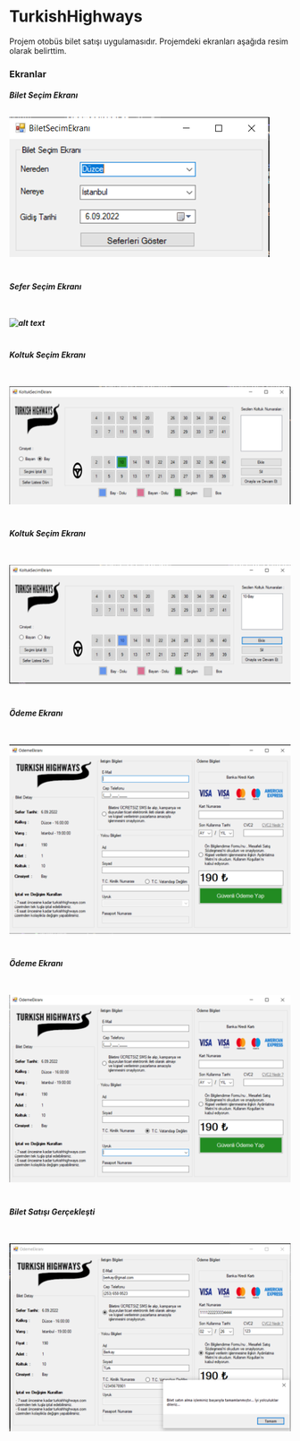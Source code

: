 # TurkishHighways

<p>Projem otobüs bilet satışı uygulamasıdır. Projemdeki ekranları aşağıda resim olarak belirttim.

<br>
<h3>Ekranlar
  
<h5>Bilet Seçim Ekranı
<br><br>
  
![alt text](https://github.com/berkayturkk/TurkishHighways/blob/master/Turk%C4%B1shHighways/Resimler/biletsecim.PNG?raw=true)
<br><br>
<h5>Sefer Seçim Ekranı
  
<br><br>
![alt text](https://github.com/berkayturkk/TurkishHighways/blob/master/Turk%C4%B1shHighways/Resimler/seferlistesi.PNG?raw=true)
<br><br>
<h5>Koltuk Seçim Ekranı
  
<br><br>
![alt text](https://github.com/berkayturkk/TurkishHighways/blob/master/Turk%C4%B1shHighways/Resimler/koltuksecimi1.PNG?raw=true)
<br><br>
<h5>Koltuk Seçim Ekranı
  
<br><br>
![alt text](https://github.com/berkayturkk/TurkishHighways/blob/master/Turk%C4%B1shHighways/Resimler/koltuksecimi2.PNG?raw=true)
<br><br>
<h5>Ödeme Ekranı
  
<br><br>
![alt text](https://github.com/berkayturkk/TurkishHighways/blob/master/Turk%C4%B1shHighways/Resimler/odemeekran%C4%B11.PNG?raw=true)
<br><br>
<h5>Ödeme Ekranı
  
<br><br>
![alt text](https://github.com/berkayturkk/TurkishHighways/blob/master/Turk%C4%B1shHighways/Resimler/odemeekran%C4%B12.PNG?raw=true)
<br><br>
<h5>Bilet Satışı Gerçekleşti
  
<br><br>
![alt text](https://github.com/berkayturkk/TurkishHighways/blob/master/Turk%C4%B1shHighways/Resimler/bilettamamlama.PNG?raw=true)
